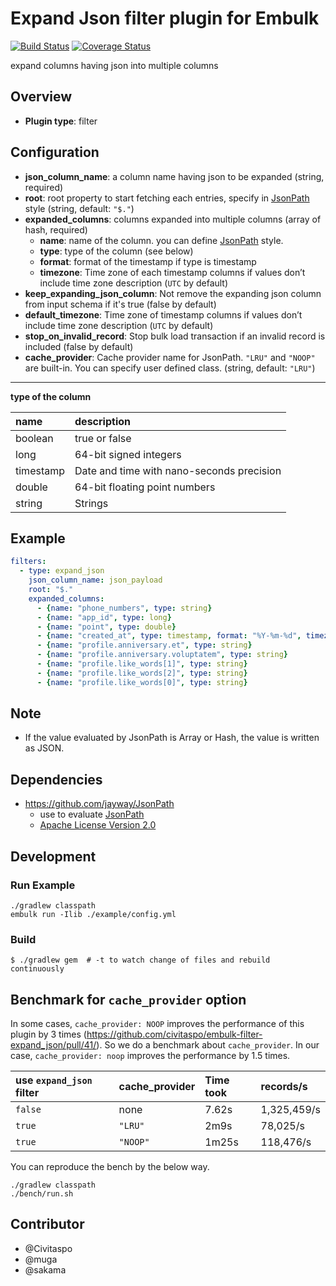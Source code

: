 # Expand Json filter plugin for Embulk

[![Build Status](https://travis-ci.org/civitaspo/embulk-filter-expand_json.svg)](https://travis-ci.org/civitaspo/embulk-filter-expand_json)
[![Coverage Status](https://coveralls.io/repos/civitaspo/embulk-filter-expand_json/badge.svg?branch=master&service=github)](https://coveralls.io/github/civitaspo/embulk-filter-expand_json?branch=master)

expand columns having json into multiple columns

## Overview

* **Plugin type**: filter

## Configuration

- **json_column_name**: a column name having json to be expanded (string, required)
- **root**: root property to start fetching each entries, specify in [JsonPath](http://goessner.net/articles/JsonPath/) style (string, default: `"$."`)
- **expanded_columns**: columns expanded into multiple columns (array of hash, required)
  - **name**: name of the column. you can define [JsonPath](http://goessner.net/articles/JsonPath/) style.
  - **type**: type of the column (see below)
  - **format**: format of the timestamp if type is timestamp
  - **timezone**: Time zone of each timestamp columns if values don’t include time zone description (`UTC` by default)
- **keep_expanding_json_column**: Not remove the expanding json column from input schema if it's true (false by default)
- **default_timezone**: Time zone of timestamp columns if values don’t include time zone description (`UTC` by default)
- **stop_on_invalid_record**: Stop bulk load transaction if an invalid record is included (false by default)
- **cache_provider**: Cache provider name for JsonPath. `"LRU"` and `"NOOP"` are built-in. You can specify user defined class. (string, default: `"LRU"`)

---
**type of the column**

|name|description|
|:---|:---|
|boolean|true or false|
|long|64-bit signed integers|
|timestamp|Date and time with nano-seconds precision|
|double|64-bit floating point numbers|
|string|Strings|


## Example

```yaml
filters:
  - type: expand_json
    json_column_name: json_payload
    root: "$."
    expanded_columns:
      - {name: "phone_numbers", type: string}
      - {name: "app_id", type: long}
      - {name: "point", type: double}
      - {name: "created_at", type: timestamp, format: "%Y-%m-%d", timezone: "UTC"}
      - {name: "profile.anniversary.et", type: string}
      - {name: "profile.anniversary.voluptatem", type: string}
      - {name: "profile.like_words[1]", type: string}
      - {name: "profile.like_words[2]", type: string}
      - {name: "profile.like_words[0]", type: string}
```


## Note
- If the value evaluated by JsonPath is Array or Hash, the value is written as JSON.

## Dependencies
- https://github.com/jayway/JsonPath
  - use to evaluate [JsonPath](http://goessner.net/articles/JsonPath/)
  - [Apache License Version 2.0](https://github.com/jayway/JsonPath/blob/master/LICENSE)

## Development

### Run Example

```
./gradlew classpath
embulk run -Ilib ./example/config.yml
```


### Build

```
$ ./gradlew gem  # -t to watch change of files and rebuild continuously
```

## Benchmark for `cache_provider` option

In some cases, `cache_provider: NOOP` improves the performance of this plugin by 3 times (https://github.com/civitaspo/embulk-filter-expand_json/pull/41/).
So we do a benchmark about `cache_provider`. In our case, `cache_provider: noop` improves the performance by 1.5 times.

|use `expand_json` filter|cache_provider|Time took|records/s|
|:---|:---|:---|:---|
|`false`|none|7.62s|1,325,459/s|
|`true`|`"LRU"`|2m9s|78,025/s|
|`true`|`"NOOP"`|1m25s|118,476/s|


You can reproduce the bench by the below way.

```
./gradlew classpath
./bench/run.sh
```

## Contributor
- @Civitaspo
- @muga
- @sakama
